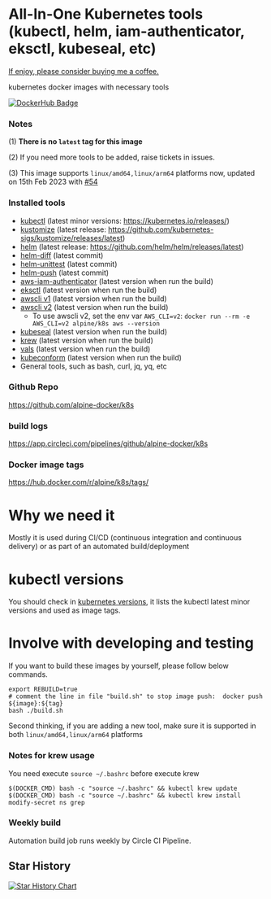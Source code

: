 # All-In-One Kubernetes tools (kubectl, helm, iam-authenticator, eksctl, kubeseal, etc)

[If enjoy, please consider buying me a coffee.](https://www.buymeacoffee.com/ozbillwang)

kubernetes docker images with necessary tools 

[![DockerHub Badge](http://dockeri.co/image/alpine/k8s)](https://hub.docker.com/r/alpine/k8s/)

### Notes

(1) **There is no `latest` tag for this image**

(2) If you need more tools to be added, raise tickets in issues.

(3) This image supports `linux/amd64,linux/arm64` platforms now, updated on 15th Feb 2023 with [#54](https://github.com/alpine-docker/k8s/pull/54)

### Installed tools

- [kubectl](https://kubernetes.io/docs/tasks/tools/install-kubectl/) (latest minor versions: https://kubernetes.io/releases/)
- [kustomize](https://github.com/kubernetes-sigs/kustomize) (latest release: https://github.com/kubernetes-sigs/kustomize/releases/latest)
- [helm](https://github.com/helm/helm) (latest release: https://github.com/helm/helm/releases/latest)
- [helm-diff](https://github.com/databus23/helm-diff) (latest commit)
- [helm-unittest](https://github.com/helm-unittest/helm-unittest) (latest commit)
- [helm-push](https://github.com/chartmuseum/helm-push) (latest commit)
- [aws-iam-authenticator](https://github.com/kubernetes-sigs/aws-iam-authenticator) (latest version when run the build)
- [eksctl](https://github.com/weaveworks/eksctl) (latest version when run the build)
- [awscli v1](https://github.com/aws/aws-cli) (latest version when run the build)
- [awscli v2](https://github.com/aws/aws-cli/tree/v2) (latest version when run the build)
    - To use awscli v2, set the env var `AWS_CLI=v2`: `docker run --rm -e AWS_CLI=v2 alpine/k8s aws --version`
- [kubeseal](https://github.com/bitnami-labs/sealed-secrets) (latest version when run the build)
- [krew](https://github.com/kubernetes-sigs/krew) (latest version when run the build)
- [vals](https://github.com/helmfile/vals) (latest version when run the build)
- [kubeconform](https://github.com/yannh/kubeconform) (latest version when run the build)
- General tools, such as bash, curl, jq, yq, etc

### Github Repo

https://github.com/alpine-docker/k8s

### build logs

https://app.circleci.com/pipelines/github/alpine-docker/k8s

### Docker image tags

https://hub.docker.com/r/alpine/k8s/tags/

# Why we need it

Mostly it is used during CI/CD (continuous integration and continuous delivery) or as part of an automated build/deployment

# kubectl versions

You should check in [kubernetes versions](https://kubernetes.io/releases/), it lists the kubectl latest minor versions and used as image tags.

# Involve with developing and testing

If you want to build these images by yourself, please follow below commands.

```
export REBUILD=true
# comment the line in file "build.sh" to stop image push:  docker push ${image}:${tag}
bash ./build.sh
```

Second thinking, if you are adding a new tool, make sure it is supported in both `linux/amd64,linux/arm64` platforms

### Notes for krew usage

You need execute `source ~/.bashrc` before execute krew
```
$(DOCKER_CMD) bash -c "source ~/.bashrc" && kubectl krew update
$(DOCKER_CMD) bash -c "source ~/.bashrc" && kubectl krew install modify-secret ns grep
```

### Weekly build

Automation build job runs weekly by Circle CI Pipeline.

## Star History

[![Star History Chart](https://api.star-history.com/svg?repos=alpine-docker/k8s&type=Date)](https://star-history.com/#alpine-docker/k8s&Date)

